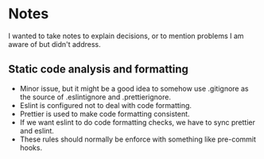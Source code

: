 # Notes

I wanted to take notes to explain decisions, or to mention problems I am aware of but didn't address.

## Static code analysis and formatting

- Minor issue, but it might be a good idea to somehow use .gitignore as the source of .eslintignore and .prettierignore.
- Eslint is configured not to deal with code formatting.
- Prettier is used to make code formatting consistent.
- If we want eslint to do code formatting checks, we have to sync prettier and eslint.
- These rules should normally be enforce with something like pre-commit hooks.
